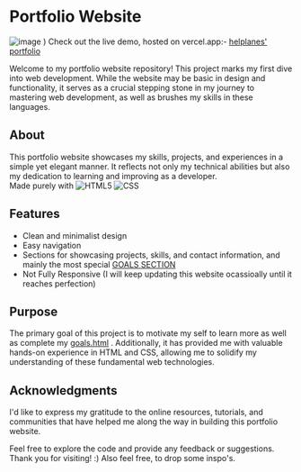 # Portfolio Website
![image](https://github.com/helplanes/portfolio/assets/116503703/3d20f362-6405-400b-9ab8-927b0753e859)
)
Check out the live demo, hosted on vercel.app:- [helplanes' portfolio](https://portfolio-mu-red-54.vercel.app/index.html)


Welcome to my portfolio website repository! This project marks my first dive into web development. While the website may be basic in design and functionality, it serves as a crucial stepping stone in my journey to mastering web development, as well as brushes my skills in these languages.

## About
This portfolio website showcases my skills, projects, and experiences in a simple yet elegant manner. It reflects not only my technical abilities but also my dedication to learning and improving as a developer. <br>
Made purely with ![HTML5](https://img.shields.io/badge/html5-%23E34F26.svg?style=for-the-badge&logo=html5&logoColor=white) ![CSS](https://img.shields.io/badge/CSS-239120?&style=for-the-badge&logo=css3&logoColor=white) 

## Features
- Clean and minimalist design
- Easy navigation
- Sections for showcasing projects, skills, and contact information, and mainly the most special [GOALS SECTION](https://portfolio-mu-red-54.vercel.app/goals.html)
- Not Fully Responsive (I will keep updating this website ocassioally until it reaches perfection)

## Purpose
The primary goal of this project is to motivate my self to learn more as well as complete my [goals.html](https://portfolio-mu-red-54.vercel.app/goals.html) . Additionally, it has provided me with valuable hands-on experience in HTML and CSS, allowing me to solidify my understanding of these fundamental web technologies.

## Acknowledgments
I'd like to express my gratitude to the online resources, tutorials, and communities that have helped me along the way in building this portfolio website.

Feel free to explore the code and provide any feedback or suggestions. Thank you for visiting! :)
Also feel free, to drop some inspo's.
